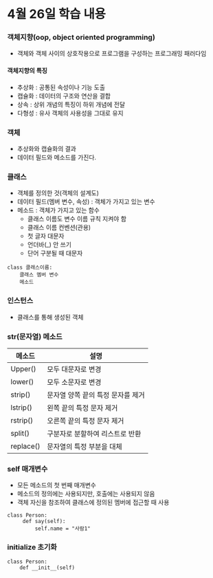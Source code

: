 # 4월 26일 학습 내용
### 객체지향(oop, object oriented programming)
- 객체와 객체 사이의 상호작용으로 프로그램을 구성하는 프로그래밍 패러다임

#### 객체지향의 특징
- 추상화 : 공통된 속성이나 기능 도출
- 캡슐화 : 데이터의 구조와 연산을 결합 
- 상속 : 상위 개념의 특징이 하위 개념에 전달
- 다형성 : 유사 객체의 사용성을 그대로 유지

### 객체
- 추상화와 캡슐화의 결과
- 데이터 필드와 메소드를 가진다.

### 클래스
- 객체를 정의한 것(객체의 설계도)
- 데이터 필드(멤버 변수, 속성) : 객체가 가지고 있는 변수
- 메소드 : 객체가 가지고 있는 함수
  - 클래스 이름도 변수 이름 규칙 지켜야 함
  - 클래스 이름 컨벤션(관용)
  - 첫 글자 대문자
  - 언더바(_) 안 쓰기
  - 단어 구분될 때 대문자
  
``` python3
class 클래스이름:
    클래스 멤버 변수
    메소드
```

### 인스턴스
- 클래스를 통해 생성된 객체


### str(문자열) 메소드


메소드 | 설명
---- | ----
Upper() | 모두 대문자로 변경
lower() | 모두 소문자로 변경
strip() | 문자열 양쪽 끝의 특정 문자를 제거
lstrip() | 왼쪽 끝의 특정 문자 제거
rstrip() | 오른쪽 끝의 특정 문자 제거
split() | 구분자로 분할하여 리스트로 반환
replace() | 문자열의 특정 부분을 대체

### self 매개변수
- 모든 메소드의 첫 번째 매개변수
- 메소드의 정의에는 사용되지만, 호출에는 사용되지 않음
- 객체 자신을 참조하여 클래스에 정의된 멤버에 접근할 때 사용

```python3
class Person:
     def say(self):
         self.name = "사람1"
```

### initialize 초기화
```python3
class Person:
    def __init__(self)
```